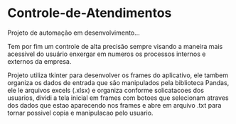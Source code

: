 # Controle-de-Atendimentos

Projeto de automação em desenvolvimento...

Tem por fim um controle de alta precisão sempre visando a maneira mais acessivel do usuário enxergar em 
numeros os processos internos e externos da empresa.


Projeto utiliza tkinter para desenvolver os frames do aplicativo, ele tambem organiza os dados de entrada que são manipulados pela biblioteca Pandas, ele le arquivos excels (.xlsx) e organiza conforme solicatacoes dos usuarios, dividi a tela inicial em frames com botoes que selecionam atraves dos dados que estao aparecendo nos frames e abre em arquivo .txt para tornar possivel copia e manipulacao pelo usuario.
